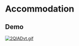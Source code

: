 # Accommodation

## Demo




[![2QlADvt.gif](https://iili.io/2QlADvt.gif)](https://freeimage.host/fr)